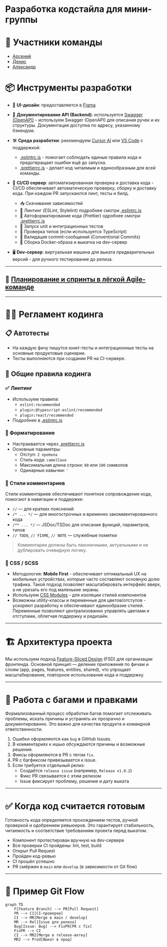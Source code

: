 # Разработка кодстайла для мини-группы

# 👥 **Участники команды**  
- [Арсений](https://github.com/arseni2)  
- [Денис](https://github.com/denisso)  
- [Александр](https://github.com/alexander-example)


# 📦 Инструменты разработки

- 🎨 **UI-дизайн**: предоставляется в [Figma](https://figma.com)
- 📘 **Документирование API (Backend)**: используется [Swagger (OpenAPI)](https://swagger.io/) - используем Swagger (OpenAPI) для описания ручек и их структуры. Документация доступна по адресу, указанному бэкендом.
- 🛠️ **Среда разработки**: рекомендуем [Cursor AI](https://cursor.sh/) или [VS Code](https://code.visualstudio.com/) с поддержкой:
  - [.eslintrc.js](./.eslintrc.js) - помогает соблюдать единые правила кода и предотвращает ошибки ещё до запуска.
  - [.prettierrc.js](./.prettierrc.js) - делает код читаемым и единообразным для всей команды.

- 🚀 **CI/CD сервер**: автоматизированная проверка и доставка кода - CI/CD обеспечивает автоматическую проверку, сборку и доставку кода. При каждом PR запускаются линт, тесты и билд.
  - 📥 Скачивание зависимостей
  - 📏 Линтинг (ESLint, Stylelint) подробнее смотри [.eslintrc.js](./.eslintrc.js)
  - 🎨 Автоформатирование кода (Prettier) одробнее смотри [.prettierrc.js](./.prettierrc.js)
  - 🧪 Запуск unit и интеграционных тестов
  - 🔎 Проверка типов (если используется TypeScript)
  - 📝 Валидация commit-сообщений (Conventional Commits)
  - 🐳 Сборка Docker-образа и выкатка на dev-сервер
- 🖥️ **Dev-сервер**: виртуальная машина для выката предварительных версий - для ручного тестирование до релиза.

---

## 📅 [Планирование и спринты в лёгкой Agile-команде](./docs/planning.md)

---

# 🧑‍💻 Регламент кодинга

## 📋 Автотесты
- На каждую фичу пишутся юнит-тесты и интеграционные тесты на основные продуктовые сценарии.
- Тесты выполняются при создании PR на CI-сервере.

## 📐 Общие правила кодинга

### ✅ Линтинг
- Используем правила:
  - `eslint:recommended`
  - `plugin:@typescript-eslint/recommended`
  - `plugin:react/recommended`
- Подробнее в [.eslintrc.js](./.eslintrc.js) 

### 🧼 Форматирование
- Настраивается через [.prettierrc.js](./.prettierrc.js)
- Основные параметры:
  - Отступ: `2 пробела`
  - Стиль кода: `camelCase`
  - Максимальная длина строки: `80` или `100` символов
  - Одинарные кавычки: `'`

### 💬 Стили комментариев 
Стили комментариев обеспечивают понятное сопровождение кода, помогают в навигации и поддержке:
- `//` — для кратких пояснений
- `/* ... */` — для многострочных и временно закомментированного кода
- `/** ... */` — JSDoc/TSDoc для описания функций, параметров, типов
- `// TODO`, `// FIXME`, `// NOTE` — служебные пометки
> Комментарии должны быть лаконичными, актуальными и не дублировать очевидную логику.

### 🎨 CSS / SCSS
- Методология: **Mobile First** - обеспечивает оптимальный UX на мобильных устройствах, которые часто составляют основную долю трафика. Такой подход позволяет масштабировать интерфейс вверх, а не урезать его под маленькие экраны.
- Используем [CSS Modules](https://github.com/css-modules/css-modules) - для изоляции стилей компонентов
- Возможны utility-классы и переменные для цветов/отступов - ускоряют разработку и обеспечивают единообразие стилей. Переменные позволяют централизованно управлять цветами и отступами, облегчая поддержку и редизайн.

---

# 🏗️ Архитектура проекта

Мы используем подход [Feature-Sliced Design](https://feature-sliced.github.io/documentation/ru/docs/get-started/overview) (FSD) для организации фронтенда.
Основной принцип — деление приложения по фичам и слоям (app, pages, features, entities, shared), что упрощает масштабирование, повторное использование кода и поддержку.

---

# 🐞 Работа с багами и правками
Формализованный процесс обработки багов помогает отслеживать проблемы, искать причины и устранять их прозрачно и документированно. Это важно для качества продукта и командной ответственности.
1. Ошибки оформляются как `bug` в GitHub Issues.
2. В комментариях к ишью обсуждаются причины и возможные решения.
3. Фиксы оформляются в PR с тегом `fix`.
4. PR с багфиксом привязывается к issue.
5. Если требуется отдельный релиз:
   - Создаётся `release issue` (например, `Release v1.0.2`)
   - Фикс PR связывается с этим релизом
   - Issue фиксирует проблему, решение и дату выката

---

# ✅ Когда код считается готовым
Готовность кода определяется прохождением тестов, ручной проверкой и одобрением ревьюеров. Это гарантирует стабильность, читаемость и соответствие требованиям проекта перед выкатом.
- Компонент протестирован вручную на dev-сервере
- Все проверки CI пройдены: lint, test, build
- Открыт Pull Request
- Пройден код-ревью
- CI прошёл успешно
- PR смёржен в `main` или `develop` (в зависимости от Git flow)

---

# 🔄 Пример Git Flow

```mermaid
graph TD
    F[Feature Branch] --> PR[Pull Request]
    PR --> CI[CI-проверки]
    CI --> MR[Merge в main / develop]
    MR --> Rel[Issue для релиза]
    Bug[Issue: Bug] --> FixPR[PR с fix]
    FixPR --> CI
    CI --> MR2[Merge в release-ветку]
    MR2 --> Prod[Выкат в прод]
